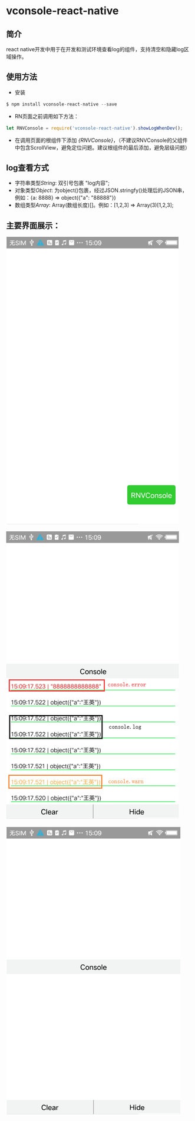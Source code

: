 # vconsole-react-native

## 简介
react native开发中用于在开发和测试环境查看log的组件，支持清空和隐藏log区域操作。

## 使用方法
* 安装
```js
$ npm install vconsole-react-native --save
```

* RN页面之前调用如下方法：
```js
let RNVConsole = require('vconsole-react-native').showLogWhenDev();
```
* 在调用页面的根组件下添加 *{RNVConsole}*，（不建议RNVConsole的父组件中包含ScrollView，避免定位问题。建议根组件的最后添加，避免层级问题）

## log查看方式

* 字符串类型*String*: 双引号包裹 "log内容";
* 对象类型*Object*: 为object()包裹，经过JSON.stringfy()处理后的JSON串，例如：{a: 8888} => object({"a": "88888"})
* 数组类型*Array*: Array(数组长度)[]。例如：[1,2,3] => Array(3)[1,2,3];

## 主要界面展示：
![RNVConsole](./images/vconsole.png)

![log展示](./images/log.png)

![clear操作](./images/clear.png)


